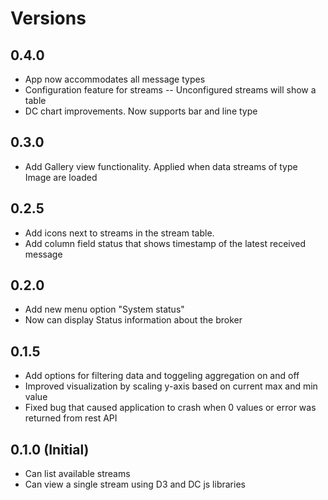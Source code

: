 # Versions

## 0.4.0
- App now accommodates all message types
- Configuration feature for streams
-- Unconfigured streams will show a table
- DC chart improvements. Now supports bar and line type

## 0.3.0
- Add Gallery view functionality. Applied when data streams of type Image are loaded

## 0.2.5
- Add icons next to streams in the stream table.
- Add column field status that shows timestamp of the latest received message

## 0.2.0
- Add new menu option "System status"
- Now can display Status information about the broker


## 0.1.5
- Add options for filtering data and toggeling aggregation on and off
- Improved visualization by scaling y-axis based on current max and min value
- Fixed bug that caused application to crash when 0 values or error was returned from rest API

## 0.1.0 (Initial)
- Can list available streams
- Can view a single stream using D3 and DC js libraries
